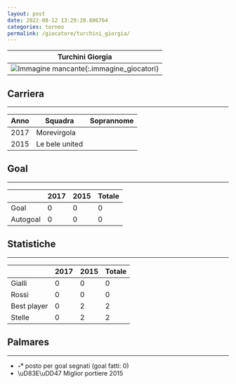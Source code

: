 ```yaml
---
layout: post
date: 2022-08-12 13:29:28.606764
categories: torneo
permalink: /giocatore/turchini_giorgia/
---
```

<link rel='stylesheets' href='./../assets/giocatori.css'>

| Turchini Giorgia |
|:-----:|
| ![Immagine mancante]('./../../assets/giocatori/turchini_giorgia.png){:.immagine_giocatori} |


## Carriera
----

|Anno|Squadra|Soprannome|
|:---:|---|---|
|2017|Morevirgola||
|2015|Le bele united||


## Goal
----

| |2017|2015| Totale |
|---|---|---|---|
|Goal|0|0|0|
|Autogoal|0|0|0|


## Statistiche
----

| |2017|2015| Totale |
|---|---|---|---|
|Gialli|0|0|0|
|Rossi|0|0|0|
|Best player|0|2|2|
|Stelle|0|2|2|


## Palmares
----

- **-°** posto per goal segnati (goal fatti: 0)
- \uD83E\uDD47 Miglior portiere 2015